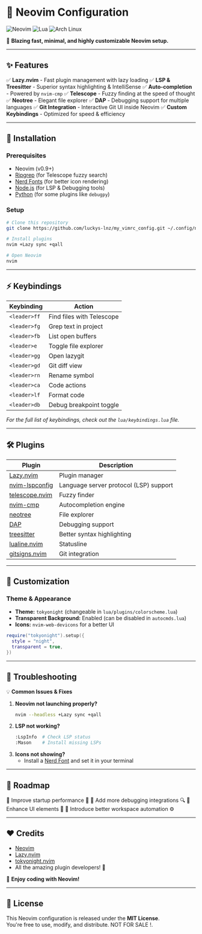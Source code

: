 # 🌟 Neovim Configuration

![Neovim](https://img.shields.io/badge/Neovim-%2300B57F.svg?style=for-the-badge&logo=neovim&logoColor=white) ![Lua](https://img.shields.io/badge/Lua-%232C2D72.svg?style=for-the-badge&logo=lua&logoColor=white) ![Arch Linux](https://img.shields.io/badge/Arch_Linux-%231793D1.svg?style=for-the-badge&logo=arch-linux&logoColor=white)

🚀 **Blazing fast, minimal, and highly customizable Neovim setup.**

---

## ✨ Features

✅ **Lazy.nvim** - Fast plugin management with lazy loading
✅ **LSP & Treesitter** - Superior syntax highlighting & IntelliSense
✅ **Auto-completion** - Powered by `nvim-cmp`
✅ **Telescope** - Fuzzy finding at the speed of thought
✅ **Neotree** - Elegant file explorer
✅ **DAP** - Debugging support for multiple languages
✅ **Git Integration** - Interactive Git UI inside Neovim
✅ **Custom Keybindings** - Optimized for speed & efficiency

---

## 📂 Installation

### **Prerequisites**
- Neovim (v0.9+)
- [Ripgrep](https://github.com/BurntSushi/ripgrep) (for Telescope fuzzy search)
- [Nerd Fonts](https://www.nerdfonts.com/) (for better icon rendering)
- [Node.js](https://nodejs.org/) (for LSP & Debugging tools)
- [Python](https://www.python.org/) (for some plugins like `debugpy`)

### **Setup**
```sh
# Clone this repository
git clone https://github.com/luckys-lnz/my_vimrc_config.git ~/.config/nvim

# Install plugins
nvim +Lazy sync +qall

# Open Neovim
nvim
```

---

## ⚡ Keybindings

| Keybinding     | Action                   |
|---------------|--------------------------|
| `<leader>ff`  | Find files with Telescope |
| `<leader>fg`  | Grep text in project      |
| `<leader>fb`  | List open buffers         |
| `<leader>e`   | Toggle file explorer      |
| `<leader>gg`  | Open lazygit              |
| `<leader>gd`  | Git diff view             |
| `<leader>rn`  | Rename symbol             |
| `<leader>ca`  | Code actions              |
| `<leader>lf`  | Format code               |
| `<leader>db`  | Debug breakpoint toggle   |

_For the full list of keybindings, check out the `lua/keybindings.lua` file._

---

## 🛠 Plugins

| Plugin | Description |
|--------|------------|
| [Lazy.nvim](https://github.com/folke/lazy.nvim) | Plugin manager |
| [nvim-lspconfig](https://github.com/neovim/nvim-lspconfig) | Language server protocol (LSP) support |
| [telescope.nvim](https://github.com/nvim-telescope/telescope.nvim) | Fuzzy finder |
| [nvim-cmp](https://github.com/hrsh7th/nvim-cmp) | Autocompletion engine |
| [neotree](https://github.com/nvim-neo-tree/neo-tree.nvim) | File explorer |
| [DAP](https://github.com/mfussenegger/nvim-dap) | Debugging support |
| [treesitter](https://github.com/nvim-treesitter/nvim-treesitter) | Better syntax highlighting |
| [lualine.nvim](https://github.com/nvim-lualine/lualine.nvim) | Statusline |
| [gitsigns.nvim](https://github.com/lewis6991/gitsigns.nvim) | Git integration |

---

## 🎨 Customization

### **Theme & Appearance**
- **Theme:** `tokyonight` (changeable in `lua/plugins/colorscheme.lua`)
- **Transparent Background:** Enabled (can be disabled in `autocmds.lua`)
- **Icons:** `nvim-web-devicons` for a better UI

```lua
require("tokyonight").setup({
  style = "night",
  transparent = true,
})
```

---

## 🛑 Troubleshooting

💡 **Common Issues & Fixes**

1. **Neovim not launching properly?**
   ```sh
   nvim --headless +Lazy sync +qall
   ```
2. **LSP not working?**
   ```sh
   :LspInfo  # Check LSP status
   :Mason    # Install missing LSPs
   ```
3. **Icons not showing?**
   - Install a [Nerd Font](https://www.nerdfonts.com/) and set it in your terminal

---

## 🎯 Roadmap

🔹 Improve startup performance 🚀
🔹 Add more debugging integrations 🔍
🔹 Enhance UI elements 🎨
🔹 Introduce better workspace automation ⚙️

---

## ❤️ Credits

- [Neovim](https://neovim.io/)
- [Lazy.nvim](https://github.com/folke/lazy.nvim)
- [tokyonight.nvim](https://github.com/folke/tokyonight.nvim)
- All the amazing plugin developers! 🙌

🚀 **Enjoy coding with Neovim!**

---

## 📜 License

This Neovim configuration is released under the **MIT License**.  
You're free to use, modify, and distribute.
NOT FOR SALE !.

